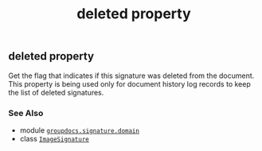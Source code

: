 ﻿---
title: deleted property
second_title: GroupDocs.Signature for Python via .NET API References
description: 
type: docs
url: /python-net/groupdocs.signature.domain/imagesignature/deleted/
is_root: false
weight: 60
---

## deleted property


Get the flag that indicates if this signature was deleted from the document.
This property is being used only for document history log records to keep the list of deleted signatures.

### See Also
* module [`groupdocs.signature.domain`](../../)
* class [`ImageSignature`](/signature/python-net/groupdocs.signature.domain/imagesignature)
